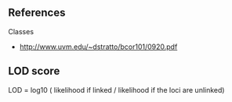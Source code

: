 
## References

Classes

* http://www.uvm.edu/~dstratto/bcor101/0920.pdf

## LOD score

LOD = log10 ( likelihood if linked / likelihood if the loci are unlinked)
